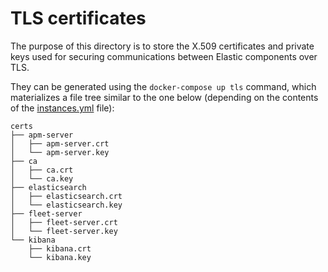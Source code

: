 # TLS certificates

The purpose of this directory is to store the X.509 certificates and private keys used for securing communications
between Elastic components over TLS.

They can be generated using the `docker-compose up tls` command, which materializes a file tree similar to the one
below (depending on the contents of the [instances.yml](instances.yml) file):

```tree
certs
├── apm-server
│   ├── apm-server.crt
│   └── apm-server.key
├── ca
│   ├── ca.crt
│   └── ca.key
├── elasticsearch
│   ├── elasticsearch.crt
│   └── elasticsearch.key
├── fleet-server
│   ├── fleet-server.crt
│   └── fleet-server.key
└── kibana
    ├── kibana.crt
    └── kibana.key
```
